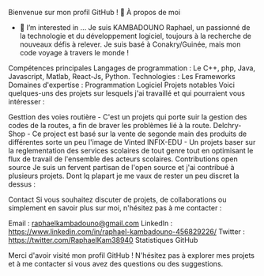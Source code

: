 
Bienvenue sur mon profil GitHub ! 👋
À propos de moi
- 👀 I’m interested in ... Je suis KAMBADOUNO Raphael, un passionné de la technologie et du développement logiciel, toujours à la recherche de nouveaux défis à relever. Je suis basé à Conakry/Guinée, mais mon code voyage à travers le monde !

Compétences principales
Langages de programmation : Le C++, php, Java, Javascript, Matlab, React-Js, Python. 
Technologies : Les Frameworks
Domaines d'expertise : Programmation Logiciel
Projets notables
Voici quelques-uns des projets sur lesquels j'ai travaillé et qui pourraient vous intéresser :

Gesttion des voies routière - C'est un projets qui porte suir la gestion des codes de la routes, a fin de braver les problèmes lié à  la route.
Delchry-Shop - Ce project est basé sur la vente de segonde main des produits de différentes sorte un peu l'image de Vinted 
INFIX-EDU - Un projets baser sur la reglementation des services scolaires de tout genre tout en optimisant le flux de travail de l'ensemble des acteurs scolaires.
Contributions open source
Je suis un fervent partisan de l'open source et j'ai contribué à plusieurs projets. Dont lq plapart je me vaux de rester un peu discret la dessus :

Contact
Si vous souhaitez discuter de projets, de collaborations ou simplement en savoir plus sur moi, n'hésitez pas à me contacter :

Email : raphaelkambadouno@gmail.com
LinkedIn : https://www.linkedin.com/in/raphael-kambadouno-456829226/
Twitter : https://twitter.com/RaphaelKam38940
Statistiques GitHub

Merci d'avoir visité mon profil GitHub ! N'hésitez pas à explorer mes projets et à me contacter si vous avez des questions ou des suggestions.


<!---
raphaelkambadouno/raphaelkambadouno is a ✨ special ✨ repository because its `README.md` (this file) appears on your GitHub profile.
You can click the Preview link to take a look at your changes.
--->
